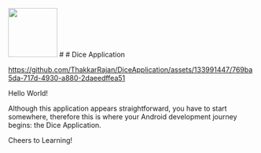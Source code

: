 
<img src="https://github.com/ThakkarRajan/DiceApplication/assets/133991447/32b03b05-22a3-4944-9d8d-510a81023b4a" height="100" width= "100"/>
#
# Dice Application 




https://github.com/ThakkarRajan/DiceApplication/assets/133991447/769ba5da-717d-4930-a880-2daeedffea51


Hello World!

Although this application appears straightforward, you have to start somewhere, therefore this is where your Android development journey begins: the Dice Application. 

Cheers to Learning! 
